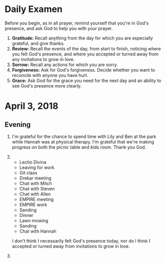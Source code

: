 # Daily Examen

Before you begin, as in all prayer, remind yourself that you're in God's
presence, and ask God to help you with your prayer.

1. **Gratitude:**  Recall anything from the day for which you are especially
   grateful, and give thanks.
1. **Review:**  Recall the events of the day, from start to finish, noticing
   where you felt God's presence, and where you accepted or turned away from
   any invitations to grow in love.
1. **Sorrow:**  Recall any actions for which you are sorry.
1. **Forgiveness:**  Ask for God's forgiveness. Decide whether you want to
   reconcile with anyone you have hurt.
1. **Grace:**  Ask God for the grace you need for the next day and an ability
   to see God's presence more clearly.

# April 3, 2018

## Evening

1. I'm grateful for the chance to spend time with Lily and Ben at the park
   while Hannah was at physical therapy.  I'm grateful that we're making
   progress on both the picnic table and kids room.  Thank you God.

1. 
   * Lectio Divina
   * Leaving for work
   * Git class
   * Drekar meeting
   * Chat with Mitch
   * Chat with Steven
   * Chat with Allen
   * EMPIRE meeting
   * EMPIRE work
   * Sanding
   * Dinner
   * Lawn mowing
   * Sanding
   * Chat with Hannah

   I don't think I necessarily felt God's presence today, nor do I think I
   accepted or turned away from invitations to grow in love.

1. 
